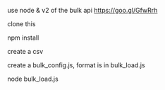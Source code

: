 
use node & v2 of the bulk api https://goo.gl/GfwRrh

clone this

npm install

create a csv

create a bulk_config.js, format is in bulk_load.js

node bulk_load.js
